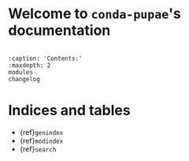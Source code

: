 # Welcome to `conda-pupae`'s documentation

```{include} ../README.md
```

```{toctree}
:caption: 'Contents:'
:maxdepth: 2
modules
changelog
```

# Indices and tables

- {ref}`genindex`
- {ref}`modindex`
- {ref}`search`
